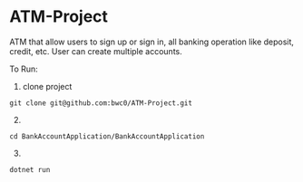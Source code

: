 # ATM-Project

ATM that allow users to sign up or sign in, all banking operation like deposit, credit, etc. User can create multiple accounts.

To Run:

1. clone project

```console
git clone git@github.com:bwc0/ATM-Project.git
```

2. 
```console
cd BankAccountApplication/BankAccountApplication
```

3. 
```console
dotnet run
```

